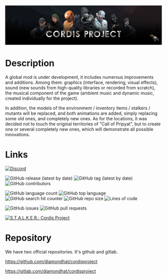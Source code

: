![alt text](logo.jpg)

# Description

A global mod is under development, it includes numerous improvements and additions. Among them: graphics (interface, rendering, visual effects), sound (new sounds from high-quality libraries or recorded from scratch), the musical component of the game (ambient music and dynamic music, created individually for the project). 

In addition, the models of the environment / inventory items / stalkers / mutants will be replaced, and both animations are added, simply replacing some old ones, and completely new ones. As for the locations, it was decided not to touch the original territories of "Call of Pripyat", but to create one or several completely new ones, which will demonstrate all possible innovations.

# Links 

<a href="https://discord.gg/6dVdJQR">![Discord](https://img.shields.io/discord/379259368102690816)</a>

![GitHub release (latest by date)](https://img.shields.io/github/v/release/diamondhat/cordisproject)
![GitHub tag (latest by date)](https://img.shields.io/github/v/tag/diamondhat/cordisproject)
![GitHub contributors](https://img.shields.io/github/contributors/diamondhat/cordisproject)

![GitHub language count](https://img.shields.io/github/languages/count/diamondhat/cordisproject)
![GitHub top language](https://img.shields.io/github/languages/top/diamondhat/cordisproject)
![GitHub search hit counter](https://img.shields.io/github/search/diamondhat/cordisproject/commit)
![GitHub repo size](https://img.shields.io/github/repo-size/diamondhat/cordisproject)
![Lines of code](https://img.shields.io/tokei/lines/github/diamondhat/cordisproject?label=total%20lines%20of%20code)

![GitHub issues](https://img.shields.io/github/issues/diamondhat/cordisproject)
![GitHub pull requests](https://img.shields.io/github/issues-pr/diamondhat/cordisproject)



<a href="https://www.moddb.com/mods/cordisproject" title="View S.T.A.L.K.E.R.: Cordis Project on Mod DB" target="_blank"><img src="https://button.moddb.com/popularity/medium/mods/41886.png" alt="S.T.A.L.K.E.R.: Cordis Project" /></a>



# Repository

We have two official repositories. It's github and gitlab.

https://github.com/diamondhat/cordisproject

https://gitlab.com/diamondhat/cordisproject
